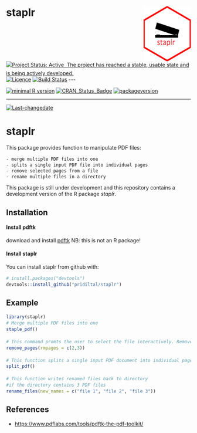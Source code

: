 
staplr <img src="logo.png" align="right" height="150" />
========================================================

[![Project Status: Active  The project has reached a stable, usable state and is being actively developed.](http://www.repostatus.org/badges/latest/active.svg)](http://www.repostatus.org/#active) [![Licence](https://img.shields.io/badge/licence-GPL--3-blue.svg)](https://www.gnu.org/licenses/gpl-3.0.en.html) [![Build Status](https://travis-ci.org/pridiltal/staplr.svg?branch=master)](https://travis-ci.org/pridiltal/staplr) ---

[![minimal R version](https://img.shields.io/badge/R%3E%3D-3.4.3-6666ff.svg)](https://cran.r-project.org/) [![CRAN\_Status\_Badge](http://www.r-pkg.org/badges/version/staplr)](https://cran.r-project.org/package=staplr) [![packageversion](https://img.shields.io/badge/Package%20version-1.1.0-orange.svg?style=flat-square)](commits/master)

------------------------------------------------------------------------

[![Last-changedate](https://img.shields.io/badge/last%20change-2018--02--24-yellowgreen.svg)](/commits/master)

<!-- README.md is generated from README.Rmd. Please edit that file -->
staplr
======

This package provides function to manipulate PDF files:

    - merge multiple PDF files into one 
    - splits a single input PDF file into individual pages 
    - remove selected pages from a file
    - rename multiple files in a directory

This package is still under development and this repository contains a development version of the R package *staplr*.

Installation
------------

#### Install pdftk

download and install [pdftk](https://www.pdflabs.com/tools/pdftk-the-pdf-toolkit/) NB: this is not an R package!

#### Install staplr

You can install staplr from github with:

``` r
# install.packages("devtools")
devtools::install_github("pridiltal/staplr")
```

Example
-------

``` r
library(staplr)
# Merge multiple PDF files into one
staple_pdf()

# This command promts the user to select the file interactively. Remove page 2 and 3 from the selected file.
remove_pages(rmpages = c(2,3))

# This function splits a single input PDF document into individual pages
split_pdf()

# This function writes renamed files back to directory
#if the directory contains 3 PDF files
rename_files(new_names = c("file 1", "file 2", "file 3"))
```

References
----------

-   <https://www.pdflabs.com/tools/pdftk-the-pdf-toolkit/>
